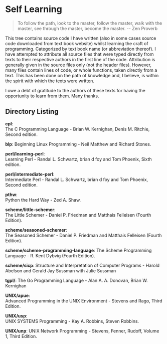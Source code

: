 Self Learning 
=============

> To follow the path, look to the master,
> follow the master, walk with the master,
> see through the master, become the master.
>   -- Zen Proverb



This tree contains source code I have written (also in some cases source code
downloaded from text book website) whilst learning the craft of
programming. Categorized by text book name (or abbreviation thereof). I have
attempted to attribute all source files that were typed directly from texts to
their respective authors in the first line of the code. Attribution is generally
given in the source files only (not the header files). However, many files
contain lines of code, or whole functions, taken directly from a text. This has
been done on the path of knowledge and, I believe, is within the spirit with
which the texts were written.

I owe a debt of gratitude to the authors of these texts for having the
opportunity to learn from them. Many thanks.


Directory Listing 
-----------------

__cpl__:  
The C Programming Language - Brian W. Kernighan, Denis M. Ritchie, Second edition.

__blp__:
Beginning Linux Programming - Neil Matthew and Richard Stones.

__perl/learning-perl__:  
Learning Perl - Randal L. Schwartz, brian d foy and Tom Phoenix, Sixth edition.

__perl/intermediate-perl__:  
Intermediate Perl - Randal L. Schwartz, brian d foy and Tom Phoenix, Second edition.

__pthw__:  
Python the Hard Way - Zed A. Shaw.

__scheme/little-schemer__:  
The Little Schemer - Daniel P. Friedman and Matthais Felleisen (Fourth Edition).

__scheme/seasoned-schemer__:  
The Seasoned Schemer - Daniel P. Friedman and Matthais Felleisen (Fourth
Edition).

__scheme/scheme-programming-language__:
The Scheme Programming Language - R. Kent Dybvig (Fourth Edition).

__scheme/sicp__:
Structure and Interpretation of Computer Programs - Harold Abelson and Gerald
Jay Sussman with Julie Sussman 

__tgpl/__:
The Go Programming Language - Alan A. A. Donovan, Brian W. Kernighan

__UNIX/apue__:  
Advanced Programming in the UNIX Environment - Stevens and Rago, Third Edition.

__UNIX/usp__:  
UNIX SYSTEMS Programming - Kay A. Robbins, Steven Robbins.

__UNIX/unp__:
UNIX Network Programming - Stevens, Fenner, Rudoff, Volume 1, Third Edition.
